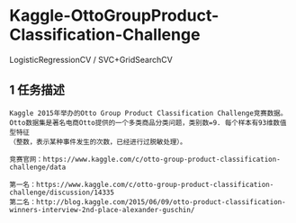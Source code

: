 # Kaggle-OttoGroupProduct-Classification-Challenge
LogisticRegressionCV / SVC+GridSearchCV

## 1 任务描述
    Kaggle 2015年举办的Otto Group Product Classification Challenge竞赛数据。
    Otto数据集是著名电商Otto提供的一个多类商品分类问题，类别数=9. 每个样本有93维数值型特征
    （整数，表示某种事件发生的次数，已经进行过脱敏处理）。 
    
    竞赛官网：https://www.kaggle.com/c/otto-group-product-classification-challenge/data

    第一名：https://www.kaggle.com/c/otto-group-product-classification-challenge/discussion/14335 
    第二名：http://blog.kaggle.com/2015/06/09/otto-product-classification-winners-interview-2nd-place-alexander-guschin/
    
    
